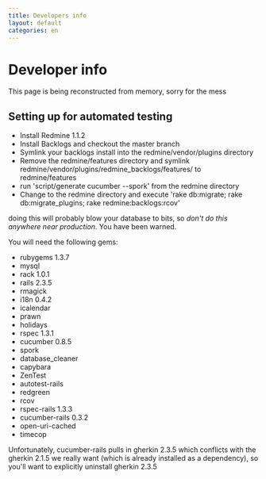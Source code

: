 ```yaml
---
title: Developers info
layout: default
categories: en
---
```

# Developer info

This page is being reconstructed from memory, sorry for the mess

## Setting up for automated testing

* Install Redmine 1.1.2
* Install Backlogs and checkout the master branch
* Symlink your backlogs install into the redmine/vendor/plugins directory
* Remove the redmine/features directory and symlink redmine/vendor/plugins/redmine_backlogs/features/ to redmine/features
* run 'script/generate cucumber --spork' from the redmine directory
* Change to the redmine directory and execute 'rake db:migrate; rake db:migrate_plugins; rake redmine:backlogs:rcov'

doing this will probably blow your database to bits, so *don't do this
anywhere near production*. You have been warned.

You will need the following gems:

* rubygems 1.3.7 
* mysql
* rack 1.0.1
* rails 2.3.5
* rmagick
* i18n 0.4.2
* icalendar
* prawn
* holidays
* rspec 1.3.1
* cucumber 0.8.5
* spork
* database_cleaner
* capybara
* ZenTest
* autotest-rails
* redgreen
* rcov
* rspec-rails 1.3.3
* cucumber-rails 0.3.2
* open-uri-cached
* timecop

Unfortunately, cucumber-rails pulls in gherkin 2.3.5 which conflicts with the gherkin 2.1.5 we really want (which is already installed as a dependency), so you'll want to explicitly uninstall gherkin 2.3.5

